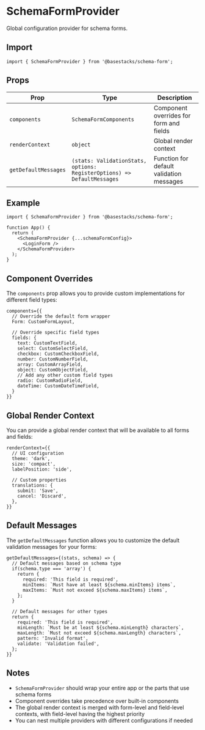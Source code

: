 # SchemaFormProvider

Global configuration provider for schema forms.

## Import

```tsx
import { SchemaFormProvider } from '@basestacks/schema-form';
```

## Props

| Prop | Type | Description |
|------|------|-------------|
| `components` | `SchemaFormComponents` | Component overrides for form and fields |
| `renderContext` | `object` | Global render context |
| `getDefaultMessages` | `(stats: ValidationStats, options: RegisterOptions) => DefaultMessages` | Function for default validation messages |

## Example

```tsx
import { SchemaFormProvider } from '@basestacks/schema-form';

function App() {
  return (
    <SchemaFormProvider {...schemaFormConfig}>
      <LoginForm />
    </SchemaFormProvider>
  );
}
```

## Component Overrides

The `components` prop allows you to provide custom implementations for different field types:

```tsx
components={{
  // Override the default form wrapper
  Form: CustomFormLayout,
  
  // Override specific field types
  fields: {
    text: CustomTextField,
    select: CustomSelectField,
    checkbox: CustomCheckboxField,
    number: CustomNumberField,
    array: CustomArrayField,
    object: CustomObjectField,
    // Add any other custom field types
    radio: CustomRadioField,
    dateTime: CustomDateTimeField,
  }
}}
```

## Global Render Context

You can provide a global render context that will be available to all forms and fields:

```tsx
renderContext={{
  // UI configuration
  theme: 'dark',
  size: 'compact',
  labelPosition: 'side',
  
  // Custom properties
  translations: {
    submit: 'Save',
    cancel: 'Discard',
  },
}}
```

## Default Messages
The `getDefaultMessages` function allows you to customize the default validation messages for your forms:

```tsx
getDefaultMessages={(stats, schema) => {
  // Default messages based on schema type
  if(schema.type === 'array') {
    return {
      required: 'This field is required',
      minItems: `Must have at least ${schema.minItems} items`,
      maxItems: `Must not exceed ${schema.maxItems} items`,
    };
  }

  // Default messages for other types
  return {
    required: 'This field is required',
    minLength: `Must be at least ${schema.minLength} characters`,
    maxLength: `Must not exceed ${schema.maxLength} characters`,
    pattern: 'Invalid format',
    validate: 'Validation failed',
  };
}}
```

## Notes

- `SchemaFormProvider` should wrap your entire app or the parts that use schema forms
- Component overrides take precedence over built-in components
- The global render context is merged with form-level and field-level contexts, with field-level having the highest priority
- You can nest multiple providers with different configurations if needed
